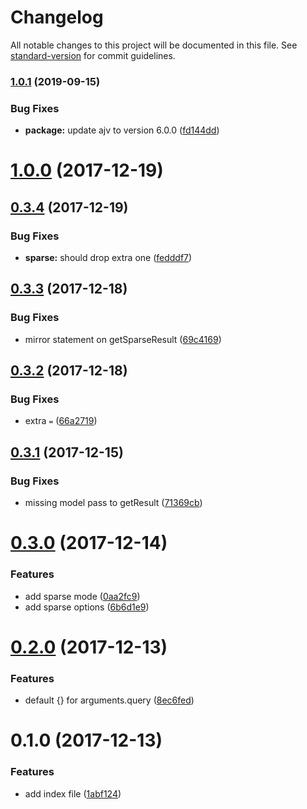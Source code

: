 # Changelog

All notable changes to this project will be documented in this file. See [standard-version](https://github.com/conventional-changelog/standard-version) for commit guidelines.

### [1.0.1](https://github.com/yidinghan/mongoose-paging/compare/v1.0.0...v1.0.1) (2019-09-15)


### Bug Fixes

* **package:** update ajv to version 6.0.0 ([fd144dd](https://github.com/yidinghan/mongoose-paging/commit/fd144dd))

<a name="1.0.0"></a>
# [1.0.0](https://github.com/yidinghan/mongoose-paging/compare/v0.3.4...v1.0.0) (2017-12-19)



<a name="0.3.4"></a>
## [0.3.4](https://github.com/yidinghan/mongoose-paging/compare/v0.3.3...v0.3.4) (2017-12-19)


### Bug Fixes

* **sparse:** should drop extra one ([fedddf7](https://github.com/yidinghan/mongoose-paging/commit/fedddf7))



<a name="0.3.3"></a>
## [0.3.3](https://github.com/yidinghan/mongoose-paging/compare/v0.3.2...v0.3.3) (2017-12-18)


### Bug Fixes

* mirror statement on getSparseResult ([69c4169](https://github.com/yidinghan/mongoose-paging/commit/69c4169))



<a name="0.3.2"></a>
## [0.3.2](https://github.com/yidinghan/mongoose-paging/compare/v0.3.1...v0.3.2) (2017-12-18)


### Bug Fixes

* extra `=` ([66a2719](https://github.com/yidinghan/mongoose-paging/commit/66a2719))



<a name="0.3.1"></a>
## [0.3.1](https://github.com/yidinghan/mongoose-paging/compare/v0.3.0...v0.3.1) (2017-12-15)


### Bug Fixes

* missing model pass to getResult ([71369cb](https://github.com/yidinghan/mongoose-paging/commit/71369cb))



<a name="0.3.0"></a>
# [0.3.0](https://github.com/yidinghan/mongoose-paging/compare/v0.2.0...v0.3.0) (2017-12-14)


### Features

* add sparse mode ([0aa2fc9](https://github.com/yidinghan/mongoose-paging/commit/0aa2fc9))
* add sparse options ([6b6d1e9](https://github.com/yidinghan/mongoose-paging/commit/6b6d1e9))



<a name="0.2.0"></a>
# [0.2.0](https://github.com/yidinghan/mongoose-paging/compare/v0.1.0...v0.2.0) (2017-12-13)


### Features

* default {} for arguments.query ([8ec6fed](https://github.com/yidinghan/mongoose-paging/commit/8ec6fed))



<a name="0.1.0"></a>
# 0.1.0 (2017-12-13)


### Features

* add index file ([1abf124](https://github.com/yidinghan/mongoose-paging/commit/1abf124))

